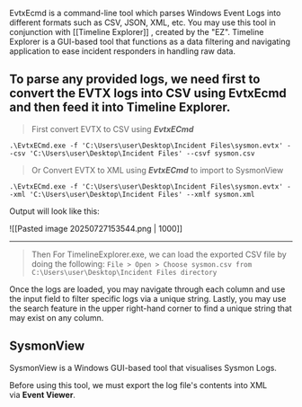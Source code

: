 EvtxEcmd is a command-line tool which parses Windows Event Logs into different formats such as CSV, JSON, XML, etc. You may use this tool in conjunction with [[Timeline Explorer]] , created by the "EZ". Timeline Explorer is a GUI-based tool that functions as a data filtering and navigating application to ease incident responders in handling raw data.  

## **To parse any provided logs, we need first to convert the EVTX logs into CSV using EvtxEcmd and then feed it into Timeline Explorer.**

> First convert EVTX to CSV using ***EvtxECmd***

	.\EvtxECmd.exe -f 'C:\Users\user\Desktop\Incident Files\sysmon.evtx' --csv 'C:\Users\user\Desktop\Incident Files' --csvf sysmon.csv


> Or Convert EVTX to XML using ***EvtxECmd*** to import to SysmonView


	.\EvtxECmd.exe -f 'C:\Users\user\Desktop\Incident Files\sysmon.evtx' --xml 'C:\Users\user\Desktop\Incident Files' --xmlf sysmon.xml


Output will look like this:

![[Pasted image 20250727153544.png | 1000]]

---


> Then For TimelineExplorer.exe, we can load the exported CSV file by doing the following: `File > Open > Choose sysmon.csv from C:\Users\user\Desktop\Incident Files directory`


Once the logs are loaded, you may navigate through each column﻿ and use the input field to filter specific logs via a unique string.
Lastly, you may use the search feature in the upper right-hand corner to find a unique string that may exist on any column.


## **SysmonView**

﻿SysmonView is a Windows GUI-based tool that visualises Sysmon Logs.

Before using this tool, we must export the log file's contents into XML via **Event Viewer**.